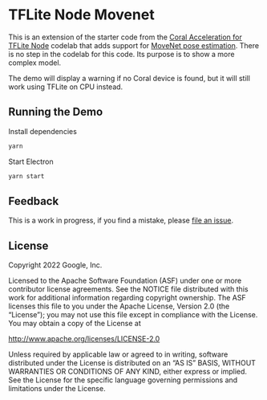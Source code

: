 # TFLite Node Movenet

This is an extension of the starter code from the [Coral Acceleration for TFLite Node][codelab] codelab that adds support for [MoveNet pose estimation](https://coral.ai/models/pose-estimation/). There is no step in the codelab for this code. Its purpose is to show a more complex model.

The demo will display a warning if no Coral device is found, but it will still work using TFLite on CPU instead.

## Running the Demo

Install dependencies
```sh
yarn
```

Start Electron
```sh
yarn start
```

## Feedback

This is a work in progress, if you find a mistake, please [file an issue][git-issue].


## License

Copyright 2022 Google, Inc.

Licensed to the Apache Software Foundation (ASF) under one or more contributor
license agreements. See the NOTICE file distributed with this work for
additional information regarding copyright ownership. The ASF licenses this
file to you under the Apache License, Version 2.0 (the “License”); you may not
use this file except in compliance with the License. You may obtain a copy of
the License at

http://www.apache.org/licenses/LICENSE-2.0

Unless required by applicable law or agreed to in writing, software distributed
under the License is distributed on an “AS IS” BASIS, WITHOUT WARRANTIES OR
CONDITIONS OF ANY KIND, either express or implied. See the License for the
specific language governing permissions and limitations under the License.


[codelab]: https://codelabs.developers.google.com/tensorflowjs-coral-tflite-node
[git-issue]: https://github.com/tensorflow/sig-tfjs/issues/new
